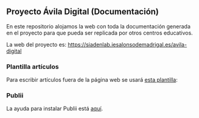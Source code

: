## Proyecto Ávila Digital (Documentación)

En este repositorio alojamos la web con toda la documentación generada en el proyecto para que pueda ser replicada por otros centros educativos.   

La web del proyecto es: https://siadenlab.iesalonsodemadrigal.es/avila-digital

### Plantilla artículos
Para escribir artículos fuera de la página web se usará [esta plantilla](https://github.com/iesalonsodemadrigal/help-docs/tree/main/templates-articles): 

### Publii
La ayuda para instalar Publii está [aquí](https://github.com/iesalonsodemadrigal/help-docs/tree/main/publii).

